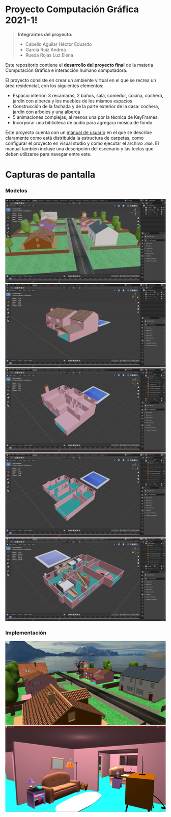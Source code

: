 # Proyecto Computación Gráfica 2021-1!
> **Integrantes del proyecto:**
> - Cabello Aguilar Héctor Eduardo
> - García Ruiz Andrea
> - Rueda Rojas Luz Elena

Este repositorio contiene el **desarrollo del proyecto final** de la materia Computación Gráfica e interacción humano computadora.

El proyecto consiste en crear un ambiente virtual en el que se recrea un área residencial, con los siguientes elementos:
- Espacio interior: 3 recamaras, 2 baños, sala, comedor, cocina, cochera, jardín con alberca y los muebles de los mismos espacios
- Construcción de la fachada y de la parte exterior de la casa: cochera, jardín con arboles y una alberca
- 5 animaciones complejas, al menos una por la técnica de KeyFrames.
- Incorporar una biblioteca de audio para agregara música de fondo

Este proyecto cuenta con un [manual de usuario](link/al/archivo/pdf) en el que se describe claramente como está distribuida la estructura de carpetas, como configurar el proyecto en visual studio y como ejecutar el archivo .*exe*. El manual también incluye una descripción del escenario y las teclas que deben utilizarse para navegar entre este.


# Capturas de pantalla
### Modelos
![Texto alternativo](./README_img/1.png "Título alternativo")
![Texto alternativo](./README_img/2.png "Título alternativo")
![Texto alternativo](./README_img/3.png "Título alternativo")
![Texto alternativo](./README_img/4.png "Título alternativo")
![Texto alternativo](./README_img/5.png "Título alternativo")
### Implementación
![Texto alternativo](./README_img/7.png "Título alternativo")
![Texto alternativo](./README_img/6.png "Título alternativo")